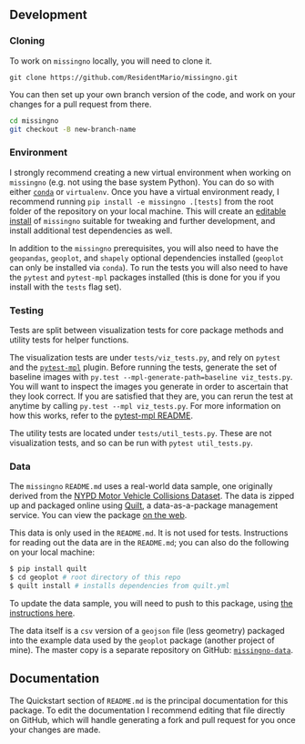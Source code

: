 ## Development

### Cloning

To work on `missingno` locally, you will need to clone it.

```git
git clone https://github.com/ResidentMario/missingno.git
```

You can then set up your own branch version of the code, and
 work on your changes for a pull request from there.

```bash
cd missingno
git checkout -B new-branch-name
```

### Environment

I strongly recommend creating a new virtual environment when working on `missingno` (e.g. not using the base system Python). You can do so with either [`conda`](https://conda.io/) or `virtualenv`. Once you have a virtual environment ready, I recommend running `pip install -e missingno .[tests]` from the root folder of the repository on your local machine.
This will create an [editable install](https://pip.pypa.io/en/latest/reference/pip_install/#editable-installs) of `missingno` suitable for tweaking and further development, and install additional test dependencies as well.

In addition to the `missingno` prerequisites, you will also need to have the `geopandas`, `geoplot`, and `shapely` optional dependencies installed (`geoplot` can only be installed via `conda`). To run the tests you will also need to have the `pytest` and `pytest-mpl` packages installed (this is done for you if you install with the `tests` flag set).

### Testing

Tests are split between visualization tests for core package methods and utility tests for helper functions.

The visualization tests are under `tests/viz_tests.py`, and rely on `pytest` and the [`pytest-mpl`](https://github.com/matplotlib/pytest-mpl) plugin. Before running the tests, generate the set of baseline images with `py.test --mpl-generate-path=baseline viz_tests.py`. You will want to inspect the images you generate in order to ascertain that they look correct. If you are satisfied that they are, you can rerun the test at anytime by calling `py.test --mpl viz_tests.py`. For more information on how this
works, refer to the [pytest-mpl README](https://github.com/matplotlib/pytest-mpl).

The utility tests are located under `tests/util_tests.py`. These are not visualization tests, and so can be run with `pytest util_tests.py`.

### Data

The `missingno` `README.md` uses a real-world data sample, one originally derived from the [NYPD Motor Vehicle Collisions Dataset](https://data.cityofnewyork.us/Public-Safety/NYPD-Motor-Vehicle-Collisions/h9gi-nx95).
The data is zipped up and packaged online using [Quilt](https://quiltdata.com/package/ResidentMario/geoplot_data), a data-as-a-package management service. You can view the package [on the web](https://quiltdata.com/package/ResidentMario/missingno_data).

This data is only used in the `README.md`. It is not used for tests. Instructions for reading out the data are in the `README.md`; you can also do the following on your local machine:

```sh
$ pip install quilt
$ cd geoplot # root directory of this repo
$ quilt install # installs dependencies from quilt.yml
```

To update the data sample, you will need to push to this package, using [the instructions here](https://docs.quiltdata.com/make-a-package.html).

The data itself is a `csv` version of a `geojson` file (less geometry) packaged into the example data used by the `geoplot` package (another project of mine). The master copy is a separate repository on GitHub: [`missingno-data`](https://github.com/ResidentMario/missingno-data).

## Documentation

The Quickstart section of `README.md` is the principal documentation for this package. To edit the documentation I recommend editing that file directly on GitHub, which will handle generating a fork and pull request for you once your changes are made.